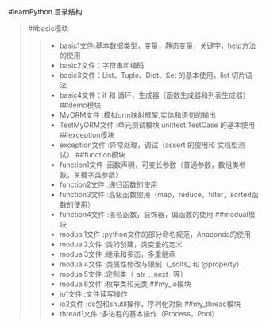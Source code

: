 #learnPython 目录结构
> ##basic模块
>> * basic1文件:基本数据类型，变量，静态变量，关键字，help方法的使用
>> * basic2文件：字符串和编码
>> * basic3文件：List、Tuple、Dict、Set 的基本使用，list 切片语法
>> * basic4文件：if 和 循环，生成器（函数生成器和列表生成器）
> ##demo模块
>> * MyORM文件 :模拟orm映射框架,实体和语句的输出
>> * TestMyORM文件 :单元测试模块 unittest.TestCase 的基本使用
> ##exception模块
>> * exception文件 :异常处理，调试（assert 的使用和 文档型测试）
> ##function模块
>> * function1文件 :函数声明，可变长参数（普通参数，数组类参数，关键字类参数）
>> * function2文件 :递归函数的使用
>> * function3文件 :高级函数使用（map，reduce，filter，sorted函数的使用）
>> * function4文件 :匿名函数，装饰器，偏函数的使用
> ##modual模块
>> * modual1文件 :python文件的部分命名规范，Anaconda的使用
>> * modual2文件 :类的创建，类变量的定义
>> * modual3文件 :继承和多态，多重继承
>> * modual4文件 :类属性修改与限制（\_solts\_  和 @property）
>> * modual5文件 :定制类（\_str\_,\_next\_ 等）
>> * modual6文件 :枚举类和元类
> ##my_io模块
>> * io1文件 :文件读写操作
>> * io2文件 :os包和shutil操作，序列化对象
> ##my_thread模块
>> * thread1文件 :多进程的基本操作（Process，Pool） 